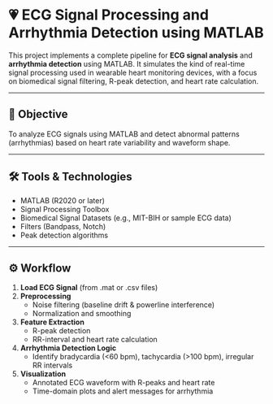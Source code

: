 # 💗 ECG Signal Processing and Arrhythmia Detection using MATLAB

This project implements a complete pipeline for **ECG signal analysis** and **arrhythmia detection** using MATLAB. It simulates the kind of real-time signal processing used in wearable heart monitoring devices, with a focus on biomedical signal filtering, R-peak detection, and heart rate calculation.

---

## 🎯 Objective

To analyze ECG signals using MATLAB and detect abnormal patterns (arrhythmias) based on heart rate variability and waveform shape.

---

## 🛠️ Tools & Technologies

- MATLAB (R2020 or later)
- Signal Processing Toolbox
- Biomedical Signal Datasets (e.g., MIT-BIH or sample ECG data)
- Filters (Bandpass, Notch)
- Peak detection algorithms

---

## ⚙️ Workflow

1. **Load ECG Signal** (from .mat or .csv files)
2. **Preprocessing**  
   - Noise filtering (baseline drift & powerline interference)  
   - Normalization and smoothing  
3. **Feature Extraction**  
   - R-peak detection  
   - RR-interval and heart rate calculation  
4. **Arrhythmia Detection Logic**  
   - Identify bradycardia (<60 bpm), tachycardia (>100 bpm), irregular RR intervals  
5. **Visualization**  
   - Annotated ECG waveform with R-peaks and heart rate
   - Time-domain plots and alert messages for arrhythmia

